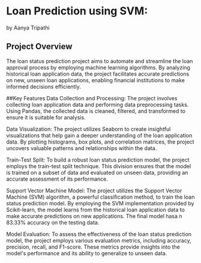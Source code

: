 # Loan Prediction using SVM: 
by Aanya Tripathi


## Project Overview
The loan status prediction project aims to automate and streamline the loan approval process by employing machine learning algorithms. 
By analyzing historical loan application data, the project facilitates accurate predictions on new, unseen loan applications, enabling financial institutions to make
informed decisions efficiently.

##Key Features
Data Collection and Processing: 
The project involves collecting loan application data and performing data preprocessing tasks. Using Pandas, the collected data is cleaned, filtered, and transformed to ensure it is suitable for analysis.

Data Visualization: 
The project utilizes Seaborn to create insightful visualizations that help gain a deeper understanding of the loan application data. By plotting histograms, box plots, and correlation matrices, the project uncovers valuable patterns and relationships within the data.

Train-Test Split: To build a robust loan status prediction model, the project employs the train-test split technique. This division ensures that the model is trained on a subset of data and evaluated on unseen data, providing an accurate assessment of its performance.

Support Vector Machine Model: The project utilizes the Support Vector Machine (SVM) algorithm, a powerful classification method, to train the loan status prediction model. 
By employing the SVM implementation provided by Scikit-learn, the model learns from the historical loan application data to make accurate predictions on new applications. The final model hasa n 83.33% accuracy on the testing data.

Model Evaluation: To assess the effectiveness of the loan status prediction model, the project employs various evaluation metrics, including accuracy, precision, recall, and F1-score. 
These metrics provide insights into the model's performance and its ability to generalize to unseen data.
